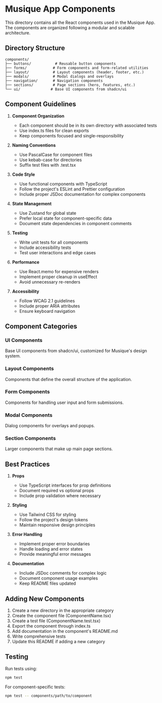 # Musique App Components

This directory contains all the React components used in the Musique App. The components are organized following a modular and scalable architecture.

## Directory Structure

```
components/
├── buttons/           # Reusable button components
├── forms/            # Form components and form-related utilities
├── layout/           # Layout components (header, footer, etc.)
├── modals/           # Modal dialogs and overlays
├── navigation/       # Navigation components
├── sections/         # Page sections (hero, features, etc.)
└── ui/              # Base UI components from shadcn/ui
```

## Component Guidelines

1. **Component Organization**
   - Each component should be in its own directory with associated tests
   - Use index.ts files for clean exports
   - Keep components focused and single-responsibility

2. **Naming Conventions**
   - Use PascalCase for component files
   - Use kebab-case for directories
   - Suffix test files with .test.tsx

3. **Code Style**
   - Use functional components with TypeScript
   - Follow the project's ESLint and Prettier configuration
   - Include proper JSDoc documentation for complex components

4. **State Management**
   - Use Zustand for global state
   - Prefer local state for component-specific data
   - Document state dependencies in component comments

5. **Testing**
   - Write unit tests for all components
   - Include accessibility tests
   - Test user interactions and edge cases

6. **Performance**
   - Use React.memo for expensive renders
   - Implement proper cleanup in useEffect
   - Avoid unnecessary re-renders

7. **Accessibility**
   - Follow WCAG 2.1 guidelines
   - Include proper ARIA attributes
   - Ensure keyboard navigation

## Component Categories

### UI Components
Base UI components from shadcn/ui, customized for Musique's design system.

### Layout Components
Components that define the overall structure of the application.

### Form Components
Components for handling user input and form submissions.

### Modal Components
Dialog components for overlays and popups.

### Section Components
Larger components that make up main page sections.

## Best Practices

1. **Props**
   - Use TypeScript interfaces for prop definitions
   - Document required vs optional props
   - Include prop validation where necessary

2. **Styling**
   - Use Tailwind CSS for styling
   - Follow the project's design tokens
   - Maintain responsive design principles

3. **Error Handling**
   - Implement proper error boundaries
   - Handle loading and error states
   - Provide meaningful error messages

4. **Documentation**
   - Include JSDoc comments for complex logic
   - Document component usage examples
   - Keep README files updated

## Adding New Components

1. Create a new directory in the appropriate category
2. Create the component file (ComponentName.tsx)
3. Create a test file (ComponentName.test.tsx)
4. Export the component through index.ts
5. Add documentation in the component's README.md
6. Write comprehensive tests
7. Update this README if adding a new category

## Testing

Run tests using:
```bash
npm test
```

For component-specific tests:
```bash
npm test -- components/path/to/component
```
